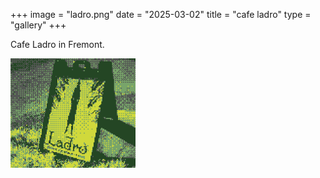 +++
image = "ladro.png"
date = "2025-03-02"
title = "cafe ladro"
type = "gallery"
+++

Cafe Ladro in Fremont.


<img src="ladro2.png" style="width:200px"/>